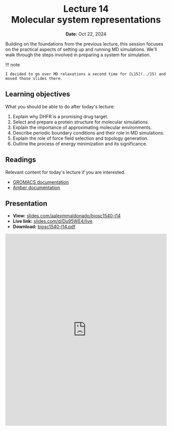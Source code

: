 <h1 align="center">
<b>Lecture 14</b><br>
Molecular system representations
</h1>
<p align="center">
<b>Date:</b> Oct 22, 2024
</p>

Building on the foundations from the previous lecture, this session focuses on the practical aspects of setting up and running MD simulations.
We'll walk through the steps involved in preparing a system for simulation.

!!! note

    I decided to go over MD relaxations a second time for [L15](../15) and moved those slides there.

## Learning objectives

What you should be able to do after today's lecture:

1.  Explain why DHFR is a promising drug target.
2.  Select and prepare a protein structure for molecular simulations.
3.  Explain the importance of approximating molecular environments.
4.  Describe periodic boundary conditions and their role in MD simulations.
5.  Explain the role of force field selection and topology generation.
6.  Outline the process of energy minimization and its significance.

## Readings

Relevant content for today's lecture if you are interested.

-   [GROMACS documentation](https://manual.gromacs.org/current/index.html)
-   [Amber documentation](https://ambermd.org/index.php)

## Presentation

-   **View:** [slides.com/aalexmmaldonado/biosc1540-l14](https://slides.com/aalexmmaldonado/biosc1540-l14-eb4e42)
-   **Live link:** [slides.com/d/Du95WE4/live](https://slides.com/d/Du95WE4/live)
-   **Download:** [biosc1540-l14.pdf](/lectures/14/biosc1540-l14.pdf)

<iframe src="https://slides.com/aalexmmaldonado/biosc1540-l14-eb4e42/embed?byline=hidden&share=hidden" width="100%" height="600" title="BIOSC 1540: Lecture 14" scrolling="no" frameborder="0" webkitallowfullscreen mozallowfullscreen allowfullscreen></iframe>
